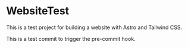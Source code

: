 # WebsiteTest

This is a test project for building a website with Astro and Tailwind CSS.

This is a test commit to trigger the pre-commit hook.
